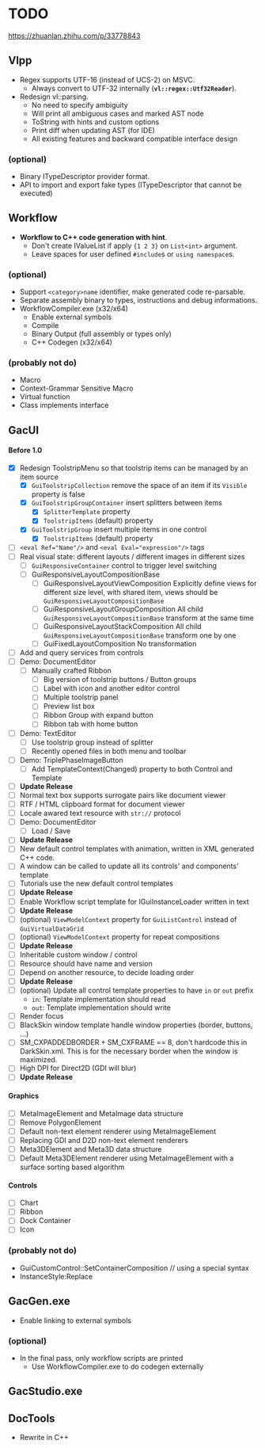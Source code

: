 # TODO

https://zhuanlan.zhihu.com/p/33778843

## Vlpp

* Regex supports UTF-16 (instead of UCS-2) on MSVC.
  * Always convert to UTF-32 internally (**`vl::regex::Utf32Reader`**).
* Redesign vl::parsing.
  * No need to specify ambiguity
  * Will print all ambiguous cases and marked AST node
  * ToString with hints and custom options
  * Print diff when updating AST (for IDE)
  * All existing features and backward compatible interface design

### (optional)

* Binary ITypeDescriptor provider format.
* API to import and export fake types (ITypeDescriptor that cannot be executed)

## Workflow

* **Workflow to C++ code generation with hint**.
  * Don't create IValueList if apply `{1 2 3}` on `List<int>` argument.
  * Leave spaces for user defined `#include`s or `using namespace`s.

### (optional)

* Support `<category>name` identifier, make generated code re-parsable.
* Separate assembly binary to types, instructions and debug informations.
* WorkflowCompiler.exe (x32/x64)
  * Enable external symbols
  * Compile
  * Binary Output (full assembly or types only)
  * C++ Codegen (x32/x64)

### (probably not do)

* Macro
* Context-Grammar Sensitive Macro
* Virtual function
* Class implements interface

## GacUI

#### Before 1.0
- [x] Redesign ToolstripMenu so that toolstrip items can be managed by an item source
  - [x] `GuiToolstripCollection` remove the space of an item if its `Visible` property is false
  - [x] `GuiToolstripGroupContainer` insert splitters between items
    - [x] `SplitterTemplate` property
    - [x] `ToolstripItems` (default) property
  - [x] `GuiToolstripGroup` insert multiple items in one control
    - [x] `ToolstripItems` (default) property
- [ ] `<eval Ref="Name"/>` and `<eval Eval="expression"/>` tags
- [ ] Real visual state: different layouts / different images in different sizes
  - [ ] `GuiResponsiveContainer` control to trigger level switching
  - [ ] GuiResponsiveLayoutCompositionBase
    - [ ] GuiResponsiveLayoutViewComposition
      Explicitly define views for different size level, with shared item, views should be `GuiResponsiveLayoutCompositionBase`
    - [ ] GuiResponsiveLayoutGroupComposition
      All child `GuiResponsiveLayoutCompositionBase` transform at the same time
    - [ ] GuiResponsiveLayoutStackComposition
      All child `GuiResponsiveLayoutCompositionBase` transform one by one
    - [ ] GuiFixedLayoutComposition
      No transformation
- [ ] Add and query services from controls
- [ ] Demo: DocumentEditor
  - [ ] Manually crafted Ribbon
    - [ ] Big version of toolstrip buttons / Button groups
    - [ ] Label with icon and another editor control
    - [ ] Multiple toolstrip panel
    - [ ] Preview list box
    - [ ] Ribbon Group with expand button
    - [ ] Ribbon tab with home button
- [ ] Demo: TextEditor
  - [ ] Use toolstrip group instead of splitter
  - [ ] Recently opened files in both menu and toolbar
- [ ] Demo: TriplePhaseImageButton
  - [ ] Add TemplateContext(Changed) property to both Control and Template
- [ ] **Update Release**
- [ ] Normal text box supports surrogate pairs like document viewer
- [ ] RTF / HTML clipboard format for document viewer
- [ ] Locale awared text resource with `str://` protocol
- [ ] Demo: DocumentEditor
  - [ ] Load / Save
- [ ] **Update Release**
- [ ] New default control templates with animation, written in XML generated C++ code.
- [ ] A window can be called to update all its controls' and components' template
- [ ] Tutorials use the new default control templates
- [ ] **Update Release**
- [ ] Enable Workflow script template for IGuiInstanceLoader written in text
- [ ] **Update Release**
- [ ] (optional) `ViewModelContext` property for `GuiListControl` instead of `GuiVirtualDataGrid`
- [ ] (optional) `ViewModelContext` property for repeat compositions
- [ ] **Update Release**
- [ ] Inheritable custom window / control
- [ ] Resource should have name and version
- [ ] Depend on another resource, to decide loading order
- [ ] **Update Release**
- [ ] (optional) Update all control template properties to have `in` or `out` prefix
  - `in`: Template implementation should read
  - `out`: Template implementation should write
- [ ] Render focus
- [ ] BlackSkin window template handle window properties (border, buttons, ...)
- [ ] SM_CXPADDEDBORDER + SM_CXFRAME == 8, don't hardcode this in DarkSkin.xml. This is for the necessary border when the window is maximized.
- [ ] High DPI for Direct2D (GDI will blur)
- [ ] **Update Release**

#### Graphics
- [ ] MetaImageElement and MetaImage data structure
- [ ] Remove PolygonElement
- [ ] Default non-text element renderer using MetaImageElement
- [ ] Replacing GDI and D2D non-text element renderers
- [ ] Meta3DElement and Meta3D data structure
- [ ] Default Meta3DElement renderer using MetaImageElement with a surface sorting based algorithm

#### Controls
- [ ] Chart
- [ ] Ribbon
- [ ] Dock Container
- [ ] Icon

### (probably not do)

* GuiCustomControl::SetContainerComposition // using a special syntax
* InstanceStyle:Replace

## GacGen.exe

* Enable linking to external symbols

### (optional)

* In the final pass, only workflow scripts are printed
  * Use WorkflowCompiler.exe to do codegen externally

## GacStudio.exe

## DocTools

* Rewrite in C++
